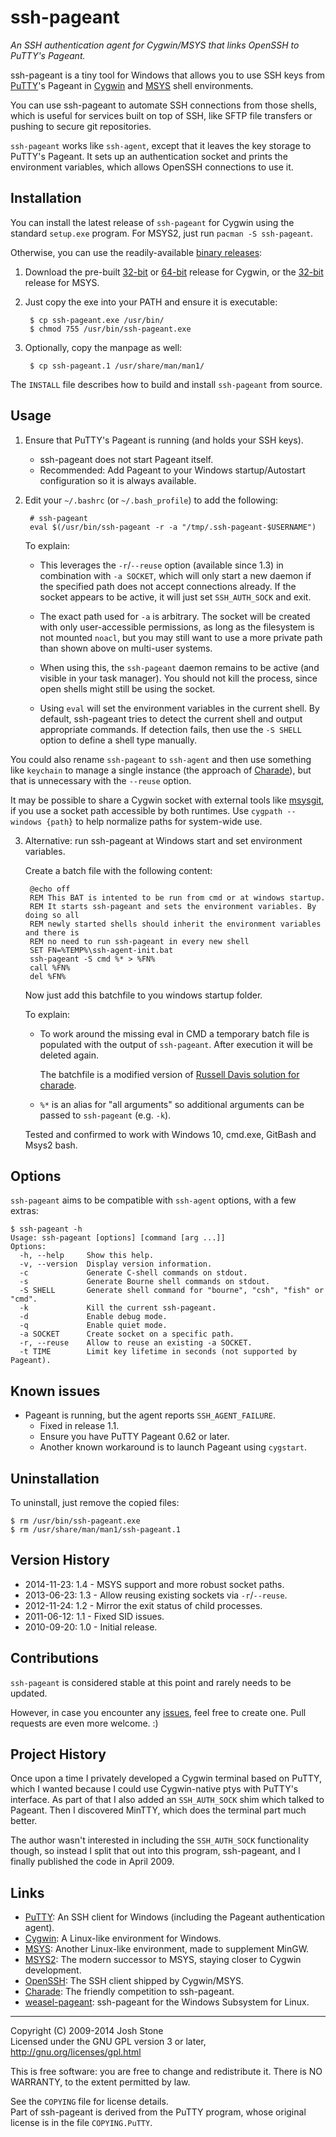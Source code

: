 # ssh-pageant
_An SSH authentication agent for Cygwin/MSYS that links OpenSSH to PuTTY's Pageant._

ssh-pageant is a tiny tool for Windows that allows you to use SSH keys from
[PuTTY]'s Pageant in [Cygwin] and [MSYS] shell environments.

You can use ssh-pageant to automate SSH connections from those shells, which
is useful for services built on top of SSH, like SFTP file transfers or pushing
to secure git repositories.

`ssh-pageant` works like `ssh-agent`, except that it leaves the key storage to
PuTTY's Pageant.  It sets up an authentication socket and prints the environment
variables, which allows OpenSSH connections to use it.


## Installation

You can install the latest release of `ssh-pageant` for Cygwin using the
standard `setup.exe` program.  For MSYS2, just run `pacman -S ssh-pageant`.

Otherwise, you can use the readily-available [binary releases]:

1. Download the pre-built [32-bit] or [64-bit] release for Cygwin, or
the [32-bit][32-bit-msys] release for MSYS.

2. Just copy the exe into your PATH and ensure it is executable:

        $ cp ssh-pageant.exe /usr/bin/
        $ chmod 755 /usr/bin/ssh-pageant.exe

3. Optionally, copy the manpage as well:

        $ cp ssh-pageant.1 /usr/share/man/man1/

The `INSTALL` file describes how to build and install `ssh-pageant` from source.


## Usage

1. Ensure that PuTTY's Pageant is running (and holds your SSH keys).
    * ssh-pageant does not start Pageant itself.
    * Recommended: Add Pageant to your Windows startup/Autostart configuration
      so it is always available.

2. Edit your `~/.bashrc` (or `~/.bash_profile`) to add the following:

        # ssh-pageant
        eval $(/usr/bin/ssh-pageant -r -a "/tmp/.ssh-pageant-$USERNAME")

    To explain:

    * This leverages the `-r`/`--reuse` option (available since 1.3) in
      combination with `-a SOCKET`, which will only start a new daemon if the
      specified path does not accept connections already.  If the socket appears
      to be active, it will just set `SSH_AUTH_SOCK` and exit.

    * The exact path used for `-a` is arbitrary.  The socket will be created
      with only user-accessible permissions, as long as the filesystem is not
      mounted `noacl`, but you may still want to use a more private path than
      shown above on multi-user systems.

    * When using this, the `ssh-pageant` daemon remains to be active (and
      visible in your task manager).  You should not kill the process, since
      open shells might still be using the socket.

    * Using `eval` will set the environment variables in the current shell.
      By default, ssh-pageant tries to detect the current shell and output
      appropriate commands. If detection fails, then use the `-S SHELL` option
      to define a shell type manually.

You could also rename `ssh-pageant` to `ssh-agent` and then use something like
`keychain` to manage a single instance (the approach of [Charade]), but that is
unnecessary with the `--reuse` option.

It may be possible to share a Cygwin socket with external tools like
[msysgit](http://msysgit.github.io/), if you use a socket path accessible by
both runtimes.  Use `cygpath --windows {path}` to help normalize paths for
system-wide use.

3. Alternative: run ssh-pageant at Windows start and set environment variables.

    Create a batch file with the following content:

        @echo off
        REM This BAT is intented to be run from cmd or at windows startup.
        REM It starts ssh-pageant and sets the environment variables. By doing so all
        REM newly started shells should inherit the environment variables and there is
        REM no need to run ssh-pageant in every new shell
        SET FN=%TEMP%\ssh-agent-init.bat
        ssh-pageant -S cmd %* > %FN%
        call %FN%
        del %FN%

    Now just add this batchfile to you windows startup folder.

    To explain:

    * To work around the missing eval in CMD a temporary batch file is populated with the output of `ssh-pageant`. 
      After execution it will be deleted again.
      
      The batchfile is a modified version of [Russell Davis solution for charade](http://russelldavis.blogspot.co.uk/2011/02/using-charade-to-proxy-cygwin-ssh-agent.html).

    * `%*` is an alias for "all arguments" so additional arguments can be passed to
      `ssh-pageant` (e.g. `-k`).
   
   Tested and confirmed to work with Windows 10, cmd.exe, GitBash and Msys2 bash.
 
## Options

`ssh-pageant` aims to be compatible with `ssh-agent` options, with a few extras:

    $ ssh-pageant -h
    Usage: ssh-pageant [options] [command [arg ...]]
    Options:
      -h, --help     Show this help.
      -v, --version  Display version information.
      -c             Generate C-shell commands on stdout.
      -s             Generate Bourne shell commands on stdout.
      -S SHELL       Generate shell command for "bourne", "csh", "fish" or "cmd".
      -k             Kill the current ssh-pageant.
      -d             Enable debug mode.
      -q             Enable quiet mode.
      -a SOCKET      Create socket on a specific path.
      -r, --reuse    Allow to reuse an existing -a SOCKET.
      -t TIME        Limit key lifetime in seconds (not supported by Pageant).


## Known issues

* Pageant is running, but the agent reports `SSH_AGENT_FAILURE`.
    * Fixed in release 1.1.
    * Ensure you have PuTTY Pageant 0.62 or later.
    * Another known workaround is to launch Pageant using `cygstart`.


## Uninstallation

To uninstall, just remove the copied files:

    $ rm /usr/bin/ssh-pageant.exe
    $ rm /usr/share/man/man1/ssh-pageant.1


## Version History

* 2014-11-23: 1.4 - MSYS support and more robust socket paths.
* 2013-06-23: 1.3 - Allow reusing existing sockets via `-r`/`--reuse`.
* 2012-11-24: 1.2 - Mirror the exit status of child processes.
* 2011-06-12: 1.1 - Fixed SID issues.
* 2010-09-20: 1.0 - Initial release.


## Contributions

`ssh-pageant` is considered stable at this point and rarely needs to be updated.

However, in case you encounter any [issues], feel free to create one.  Pull
requests are even more welcome. :)


## Project History

Once upon a time I privately developed a Cygwin terminal based on PuTTY, which
I wanted because I could use Cygwin-native ptys with PuTTY's interface.  As part
of that I also added an `SSH_AUTH_SOCK` shim which talked to Pageant.  Then I
discovered MinTTY, which does the terminal part much better.

The author wasn't interested in including the `SSH_AUTH_SOCK` functionality
though, so instead I split that out into this program, ssh-pageant, and I
finally published the code in April 2009.


## Links

* [PuTTY]: An SSH client for Windows (including the Pageant authentication agent).
* [Cygwin]: A Linux-like environment for Windows.
* [MSYS]: Another Linux-like environment, made to supplement MinGW.
* [MSYS2]: The modern successor to MSYS, staying closer to Cygwin development.
* [OpenSSH]: The SSH client shipped by Cygwin/MSYS.
* [Charade]: The friendly competition to ssh-pageant.
* [weasel-pageant]: ssh-pageant for the Windows Subsystem for Linux.

------------------------------------------------------------------------------
Copyright (C) 2009-2014  Josh Stone  
Licensed under the GNU GPL version 3 or later, http://gnu.org/licenses/gpl.html

This is free software: you are free to change and redistribute it.
There is NO WARRANTY, to the extent permitted by law.

See the `COPYING` file for license details.  
Part of ssh-pageant is derived from the PuTTY program, whose original license is
in the file `COPYING.PuTTY`.


[binary releases]: https://github.com/cuviper/ssh-pageant/releases
[32-bit]: https://github.com/cuviper/ssh-pageant/releases/tag/v1.4-prebuilt-cygwin32
[64-bit]: https://github.com/cuviper/ssh-pageant/releases/tag/v1.4-prebuilt-cygwin64
[32-bit-msys]: https://github.com/cuviper/ssh-pageant/releases/tag/v1.4-prebuilt-msys32
[issues]: http://github.com/cuviper/ssh-pageant/issues
[PuTTY]: http://www.chiark.greenend.org.uk/~sgtatham/putty/
[Cygwin]: http://www.cygwin.com/
[MSYS]: http://www.mingw.org/wiki/MSYS
[MSYS2]: https://msys2.github.io/
[OpenSSH]: http://www.openssh.com/
[Charade]: http://github.com/wesleyd/charade
[weasel-pageant]: https://github.com/vuori/weasel-pageant
